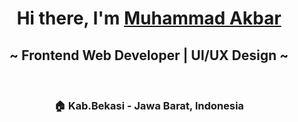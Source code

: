 <div align="center">
  <h1>Hi there, I'm <a href='https://www.instagram.com/akbar.833/'>Muhammad Akbar</a><h2>~ Frontend Web Developer | UI/UX Design ~</h2></h1><br/>
  <h3>🏠 Kab.Bekasi - Jawa Barat, Indonesia</h3>
</div>
